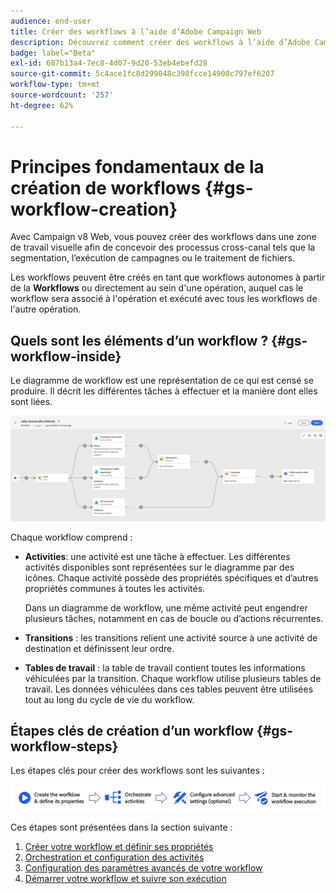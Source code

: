 ```yaml
---
audience: end-user
title: Créer des workflows à l’aide d’Adobe Campaign Web
description: Découvrez comment créer des workflows à l’aide d’Adobe Campaign Web.
badge: label="Beta"
exl-id: 687b13a4-7ec8-4d07-9d20-53eb4ebefd28
source-git-commit: 5c4ace1fc8d299048c398fcce14900c797ef6207
workflow-type: tm+mt
source-wordcount: '257'
ht-degree: 62%

---
```



# Principes fondamentaux de la création de workflows {#gs-workflow-creation}

Avec Campaign v8 Web, vous pouvez créer des workflows dans une zone de travail visuelle afin de concevoir des processus cross-canal tels que la segmentation, l’exécution de campagnes ou le traitement de fichiers.

Les workflows peuvent être créés en tant que workflows autonomes à partir de la **Workflows** ou directement au sein d&#39;une opération, auquel cas le workflow sera associé à l&#39;opération et exécuté avec tous les workflows de l&#39;autre opération.

## Quels sont les éléments d’un workflow ? {#gs-workflow-inside}

Le diagramme de workflow est une représentation de ce qui est censé se produire. Il décrit les différentes tâches à effectuer et la manière dont elles sont liées.

![](assets/workflow-example.png)

Chaque workflow comprend :

* **Activities**: une activité est une tâche à effectuer. Les différentes activités disponibles sont représentées sur le diagramme par des icônes. Chaque activité possède des propriétés spécifiques et d’autres propriétés communes à toutes les activités.

  Dans un diagramme de workflow, une même activité peut engendrer plusieurs tâches, notamment en cas de boucle ou d’actions récurrentes.

* **Transitions** : les transitions relient une activité source à une activité de destination et définissent leur ordre.

* **Tables de travail** : la table de travail contient toutes les informations véhiculées par la transition. Chaque workflow utilise plusieurs tables de travail. Les données véhiculées dans ces tables peuvent être utilisées tout au long du cycle de vie du workflow.

## Étapes clés de création d’un workflow {#gs-workflow-steps}

Les étapes clés pour créer des workflows sont les suivantes :

![](assets/workflow-creation-process.png)

Ces étapes sont présentées dans la section suivante :

1. [Créer votre workflow et définir ses propriétés](create-workflow.md)
1. [Orchestration et configuration des activités](orchestrate-activities.md)
1. [Configuration des paramètres avancés de votre workflow](workflow-settings.md)
1. [Démarrer votre workflow et suivre son exécution](start-monitor-workflows.md)


